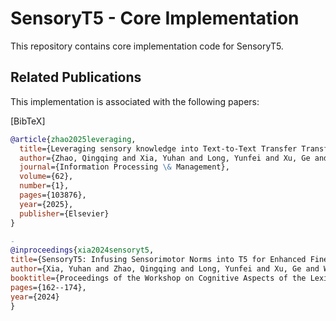 # SensoryT5 - Core Implementation

This repository contains core implementation code for SensoryT5.

## Related Publications

This implementation is associated with the following papers:

 
  [BibTeX]
  ```bibtex
  @article{zhao2025leveraging,
    title={Leveraging sensory knowledge into Text-to-Text Transfer Transformer for enhanced emotion analysis},
    author={Zhao, Qingqing and Xia, Yuhan and Long, Yunfei and Xu, Ge and Wang, Jia},
    journal={Information Processing \& Management},
    volume={62},
    number={1},
    pages={103876},
    year={2025},
    publisher={Elsevier}
  }
  
- 
@inproceedings{xia2024sensoryt5,
  title={SensoryT5: Infusing Sensorimotor Norms into T5 for Enhanced Fine-grained Emotion Classification},
  author={Xia, Yuhan and Zhao, Qingqing and Long, Yunfei and Xu, Ge and Wang, Jia},
  booktitle={Proceedings of the Workshop on Cognitive Aspects of the Lexicon@ LREC-COLING 2024},
  pages={162--174},
  year={2024}
}


